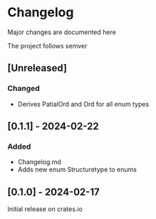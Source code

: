 # Changelog

Major changes are documented here

The project follows semver

## [Unreleased]

### Changed

- Derives PatialOrd and Ord for all enum types

## [0.1.1] - 2024-02-22

### Added

- Changelog.md
- Adds new enum Structuretype to enums

## [0.1.0] - 2024-02-17

Initial release on crates.io